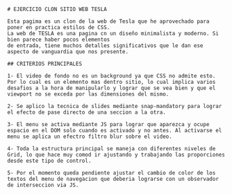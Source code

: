     # EJERCICIO CLON SITIO WEB TESLA

    Esta pagima es un clon de la web de Tesla que he aprovechado para poner en practica estilos de CSS.
    La web de TESLA es una pagina cn un diseño minimalista y moderno. Si bien parece haber pocos elementos
    de entrada, tiene muchos detalles significativos que le dan ese aspecto de vanguardia que nos presente.

    ## CRITERIOS PRINCIPALES

    1- El video de fondo no es un background ya que CSS no admite esto. Por lo cual es un elemento mas dentro sitio, lo cual implica varios desafios a la hora de manipularlo y lograr que se vea bien y que el viewport no se exceda por las dimensiones del mismo. 

    2- Se aplico la tecnica de slides mediante snap-mandatory para lograr el efecto de pase directo de una seccion a la otra.

    3- El menu se activa mediante JS para lograr que aparezca y ocupe espacio en el DOM solo cuando es activado y no antes. Al activarse el menu se aplica un efectro filtro blur sobre el video.

    4- Toda la estructura principal se maneja con diferentes niveles de Grid, lo que hace muy comod ir ajustando y trabajando las proporciones desde este tipo de control.

    5- Por el momento queda pendiente ajustar el cambio de color de los textos del menu de navegacion que deberia lograrse con un observador de interseccion via JS. 